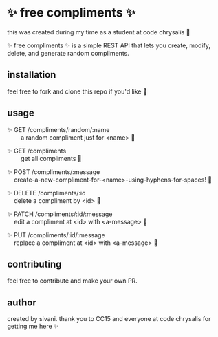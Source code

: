 # ✨ free compliments ✨

this was created during my time as a student at code chrysalis 🦋

✨ free compliments ✨ is a simple REST API that lets you create, modify, delete, and generate random compliments.

## installation

feel free to fork and clone this repo if you'd like 🔮

## usage

✨ GET /compliments/random/:name  
    &nbsp;&nbsp;&nbsp;&nbsp;&nbsp;&nbsp;&nbsp;&nbsp;a random compliment just for \<name\> 💫  
    
✨ GET /compliments  
    &nbsp;&nbsp;&nbsp;&nbsp;&nbsp;&nbsp;&nbsp;&nbsp;get all compliments 💫  
    
✨ POST /compliments/:message  
    &nbsp;&nbsp;&nbsp;&nbsp;create-a-new-compliment-for-\<name\>-using-hyphens-for-spaces! 💫  
    
✨ DELETE /compliments/:id  
    &nbsp;&nbsp;&nbsp;&nbsp;delete a compliment by \<id\> 💫  
    
✨ PATCH /compliments/:id/:message  
    &nbsp;&nbsp;&nbsp;&nbsp;edit a compliment at \<id\> with \<a-message\> 💫  
    
✨ PUT /compliments/:id/:message  
    &nbsp;&nbsp;&nbsp;&nbsp;replace a compliment at \<id\> with \<a-message\> 💫  

## contributing

feel free to contribute and make your own PR.

## author

created by sivani.
thank you to CC15 and everyone at code chrysalis for getting me here ✨
